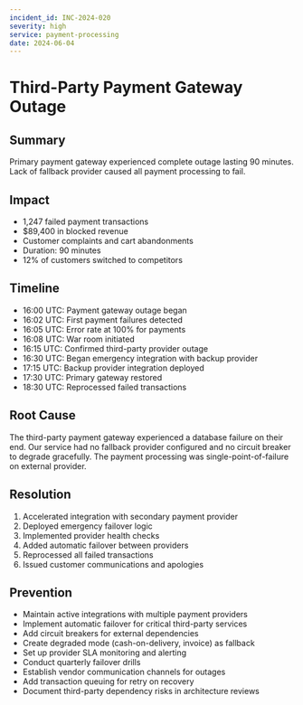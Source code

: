 ```yaml
---
incident_id: INC-2024-020
severity: high
service: payment-processing
date: 2024-06-04
---
```


# Third-Party Payment Gateway Outage

## Summary
Primary payment gateway experienced complete outage lasting 90 minutes. Lack of fallback provider caused all payment processing to fail.

## Impact
- 1,247 failed payment transactions
- $89,400 in blocked revenue
- Customer complaints and cart abandonments
- Duration: 90 minutes
- 12% of customers switched to competitors

## Timeline
- 16:00 UTC: Payment gateway outage began
- 16:02 UTC: First payment failures detected
- 16:05 UTC: Error rate at 100% for payments
- 16:08 UTC: War room initiated
- 16:15 UTC: Confirmed third-party provider outage
- 16:30 UTC: Began emergency integration with backup provider
- 17:15 UTC: Backup provider integration deployed
- 17:30 UTC: Primary gateway restored
- 18:30 UTC: Reprocessed failed transactions

## Root Cause
The third-party payment gateway experienced a database failure on their end. Our service had no fallback provider configured and no circuit breaker to degrade gracefully. The payment processing was single-point-of-failure on external provider.

## Resolution
1. Accelerated integration with secondary payment provider
2. Deployed emergency failover logic
3. Implemented provider health checks
4. Added automatic failover between providers
5. Reprocessed all failed transactions
6. Issued customer communications and apologies

## Prevention
- Maintain active integrations with multiple payment providers
- Implement automatic failover for critical third-party services
- Add circuit breakers for external dependencies
- Create degraded mode (cash-on-delivery, invoice) as fallback
- Set up provider SLA monitoring and alerting
- Conduct quarterly failover drills
- Establish vendor communication channels for outages
- Add transaction queuing for retry on recovery
- Document third-party dependency risks in architecture reviews
